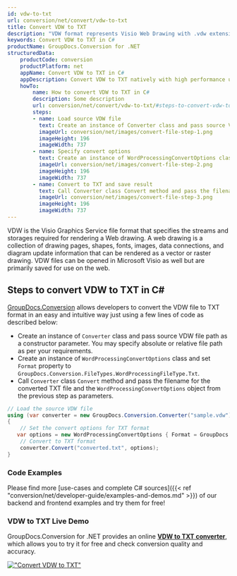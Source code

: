 ```yaml
---
id: vdw-to-txt
url: conversion/net/convert/vdw-to-txt
title: Convert VDW to TXT
description: "VDW format represents Visio Web Drawing with .vdw extension. Learn how to convert VDW to TXT file programmatically in C# language using GroupDocs.Conversion for .NET library."
keywords: Convert VDW to TXT in C#
productName: GroupDocs.Conversion for .NET
structuredData:
    productCode: conversion
    productPlatform: net
    appName: Convert VDW to TXT in C#
    appDescription: Convert VDW to TXT natively with high performance using C# language and server side GroupDocs.Conversion for .NET APIs, without the use of any software like Microsoft or Open Office.
    howTo:
        name: How to convert VDW to TXT in C# 
        description: Some description
        url: conversion/net/convert/vdw-to-txt/#steps-to-convert-vdw-to-txt-in-c
        steps:
        - name: Load source VDW file 
          text: Create an instance of Converter class and pass source VDW file path as a constructor parameter. You may specify absolute or relative file path as per your requirements. 
          imageUrl: conversion/net/images/convert-file-step-1.png
          imageHeight: 196
          imageWidth: 737
        - name: Specify convert options 
          text: Create an instance of WordProcessingConvertOptions class.
          imageUrl: conversion/net/images/convert-file-step-2.png
          imageHeight: 196
          imageWidth: 737
        - name: Convert to TXT and save result 
          text: Call Converter class Convert method and pass the filename for the converted HTML file and the WordProcessingConvertOptions object from the previous step as parameters.
          imageUrl: conversion/net/images/convert-file-step-3.png
          imageHeight: 196
          imageWidth: 737
---
```


VDW is the Visio Graphics Service file format that specifies the streams and storages required for rendering a Web drawing. A web drawing is a collection of drawing pages, shapes, fonts, images, data connections, and diagram update information that can be rendered as a vector or raster drawing. VDW files can be opened in Microsoft Visio as well but are primarily saved for use on the web.

## Steps to convert VDW to TXT in C#

[GroupDocs.Conversion](https://products.groupdocs.com/conversion/net) allows developers to convert the VDW file to TXT format in an easy and intuitive way just using a few lines of code as described below:

* Create an instance of `Converter` class and pass source VDW file path as a constructor parameter. You may specify absolute or relative file path as per your requirements. 
* Create an instance of `WordProcessingConvertOptions` class and set `Format` property to `GroupDocs.Conversion.FileTypes.WordProcessingFileType.Txt`.
* Call `Converter` class `Convert` method and pass the filename for the converted TXT file and the `WordProcessingConvertOptions` object from the previous step as parameters.

```csharp
// Load the source VDW file
using (var converter = new GroupDocs.Conversion.Converter("sample.vdw"))
{
    // Set the convert options for TXT format
   var options = new WordProcessingConvertOptions { Format = GroupDocs.Conversion.FileTypes.WordProcessingFileType.Txt };
    // Convert to TXT format
    converter.Convert("converted.txt", options);
}
```

### Code Examples

Please find more [use-cases and complete C# sources]({{< ref "conversion/net/developer-guide/examples-and-demos.md" >}}) of our backend and frontend examples and try them for free!

### VDW to TXT Live Demo

GroupDocs.Conversion for .NET provides an online [**VDW to TXT converter**](https://products.groupdocs.app/conversion/vdw-to-txt), which allows you to try it for free and check conversion quality and accuracy.

[!["Convert VDW to TXT"](conversion/net/images/convert-to-txt/convert-vdw-to-txt.png)](https://products.groupdocs.app/conversion/vdw-to-txt)